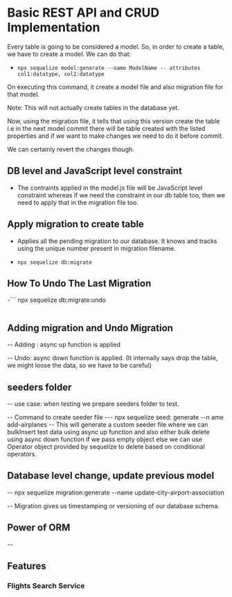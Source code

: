 # Basic REST API and CRUD Implementation

Every table is going to be considered a model. So, in order to create a table, we have to create a model. We can do that:

- ```
  npx sequelize model:generate --name ModelName -- attributes col1:datatype, col2:datatype
  ```

On executing this command, it create a model file and also migration file for that model.

Note: This will not actually create tables in the database yet.

Now, using the migration file, it tells that using this version create the table i.e in the next model commit there will be table created with the listed properties and if we want to make changes we need to do it before commit.

We can certainly revert the changes though.

## DB level and JavaScript level constraint

- The contraints applied in the model.js file will be JavaScript level constraint whereas if we need the constraint in our db table too, then we need to apply that in the migration file too.

## Apply migration to create table

- Applies all the pending migration to our database. It knows and tracks using the unique number present in migration filename.

- ```
  npx sequelize db:migrate
  ```

## How To Undo The Last Migration

-```
npx sequelize db:migrate:undo

```

```

## Adding migration and Undo Migration

-- Adding : async up function is applied

-- Undo: async down function is applied. (It internally says drop the table, we might loose the data, so we have to be careful)

## seeders folder

-- use case: when testing we prepare seeders folder to test.

-- Command to create seeder file
--- npx sequelize seed: generate --n
ame add-airplanes
-- This will generate a custom seeder file where we can bulkInsert test data using async up function and also either bulk delete using async down function if we pass empty object else we can use Operator object provided by sequelize to delete based on conditional operators.

## Database level change, update previous model

-- npx sequelize migration:generate --name update-city-airport-association

-- Migration gives us timestamping or versioning of our database schema.

## Power of ORM

--

## Features

### Flights Search Service
